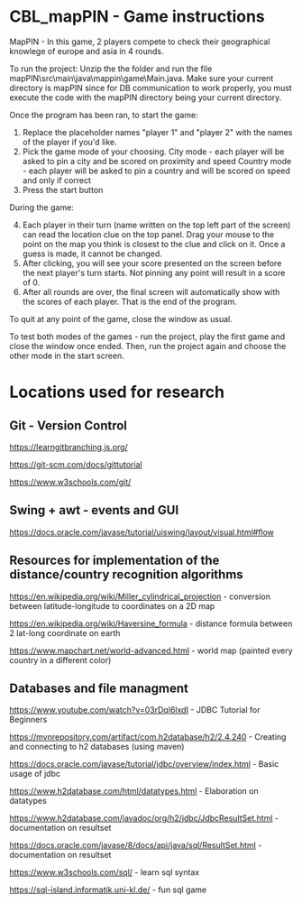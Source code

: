# CBL_mapPIN - Game instructions
MapPIN - In this game, 2 players compete to check their geographical knowlege of europe and asia in 4 rounds.

To run the project:
Unzip the the folder and run the file mapPIN\src\main\java\mappin\game\Main.java.
Make sure your current directory is mapPIN since for DB communication to work properly, you must execute the code with the mapPIN 
directory being your current directory.

Once the program has been ran, to start the game:
1. Replace the placeholder names "player 1" and "player 2" with the names of the player if you'd like.
2. Pick the game mode of your choosing.
   City mode - each player will be asked to pin a city and be scored on proximity and speed
   Country mode - each player will be asked to pin a country and will be scored on speed and only if correct
3. Press the start button

During the game:
   
4. Each player in their turn (name written on the top left part of the screen) can read the location clue
   on the top panel. Drag your mouse to the point on the map you think is closest to the clue and click on it.
   Once a guess is made, it cannot be changed.
6. After clicking, you will see your score presented on the screen before the next player's turn starts.
   Not pinning any point will result in a score of 0.
7. After all rounds are over, the final screen will automatically show with the scores of each player. That is the end of the program.

To quit at any point of the game, close the window as usual.

To test both modes of the games - run the project, play the first game and close the window once ended. 
Then, run the project again and choose the other mode in the start screen.

# Locations used for research 

## Git - Version Control

https://learngitbranching.js.org/

https://git-scm.com/docs/gittutorial

https://www.w3schools.com/git/

## Swing + awt - events and GUI

https://docs.oracle.com/javase/tutorial/uiswing/layout/visual.html#flow

## Resources for implementation of the distance/country recognition algorithms

https://en.wikipedia.org/wiki/Miller_cylindrical_projection - conversion between latitude-longitude to coordinates on a 2D map

https://en.wikipedia.org/wiki/Haversine_formula - distance formula between 2 lat-long coordinate on earth

https://www.mapchart.net/world-advanced.html - world map (painted every country in a different color)

## Databases and file managment

https://www.youtube.com/watch?v=03rDqI6lxdI - JDBC Tutorial for Beginners

https://mvnrepository.com/artifact/com.h2database/h2/2.4.240 - Creating and connecting to h2 databases (using maven)

https://docs.oracle.com/javase/tutorial/jdbc/overview/index.html - Basic usage of jdbc 

https://www.h2database.com/html/datatypes.html - Elaboration on datatypes 

https://www.h2database.com/javadoc/org/h2/jdbc/JdbcResultSet.html - documentation on resultset

https://docs.oracle.com/javase/8/docs/api/java/sql/ResultSet.html - documentation on resultset

https://www.w3schools.com/sql/ - learn sql syntax

https://sql-island.informatik.uni-kl.de/ - fun sql game
